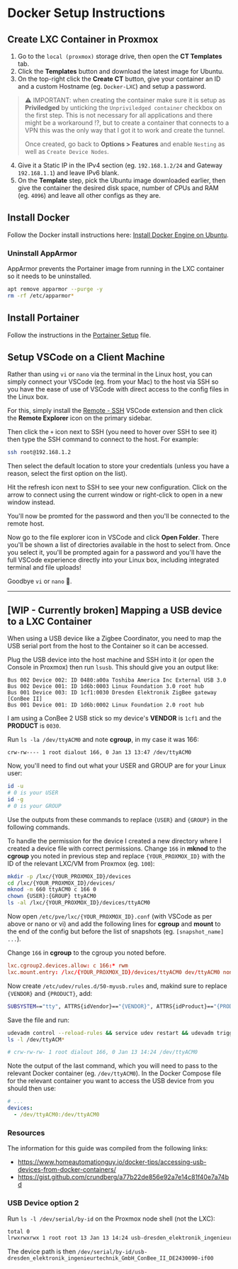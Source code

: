 # Docker Setup Instructions

## Create LXC Container in Proxmox

1. Go to the `local (proxmox)` storage drive, then open the **CT Templates** tab.
2. Click the **Templates** button and download the latest image for Ubuntu.
3. On the top-right click the **Create CT** button, give your container an ID and a custom Hostname (eg. `Docker-LXC`) and setup a password.

> ⚠️ IMPORTANT: when creating the container make sure it is setup as **Priviledged** by unticking the `Unpriviledged container` checkbox on the first step. This is not necessary for all applications and there might be a workaround ⁉️, but to create a container that connects to a VPN this was the only way that I got it to work and create the tunnel.
>
> Once created, go back to **Options > Features** and enable `Nesting` as well as `Create Device Nodes`.

4. Give it a Static IP in the IPv4 section (eg. `192.168.1.2/24` and Gateway `192.168.1.1`) and leave IPv6 blank.
5. On the **Template** step, pick the Ubuntu image downloaded earlier, then give the container the desired disk space, number of CPUs and RAM (eg. `4096`) and leave all other configs as they are.

## Install Docker

Follow the Docker install instructions here: [Install Docker Engine on Ubuntu](https://docs.docker.com/engine/install/ubuntu/).

### Uninstall AppArmor

AppArmor prevents the Portainer image from running in the LXC container so it needs to be uninstalled.

```bash
apt remove apparmor --purge -y
rm -rf /etc/apparmor*
```

## Install Portainer

Follow the instructions in the [Portainer Setup](Portainer-Setup.md) file.

## Setup VSCode on a Client Machine

Rather than using `vi` or `nano` via the terminal in the Linux host, you can simply connect your VSCode (eg. from your Mac) to the host via SSH so you have the ease of use of VSCode with direct access to the config files in the Linux box.

For this, simply install the [Remote - SSH](https://marketplace.visualstudio.com/items?itemName=ms-vscode-remote.remote-ssh) VSCode extension and then click the **Remote Explorer** icon on the primary sidebar.

Then click the `+` icon next to SSH (you need to hover over SSH to see it) then type the SSH command to connect to the host. For example:

```bash
ssh root@192.168.1.2
```

Then select the default location to store your credentials (unless you have a reason, select the first option on the list).

Hit the refresh icon next to SSH to see your new configuration. Click on the arrow to connect using the current window or right-click to open in a new window instead.

You'll now be promted for the password and then you'll be connected to the remote host.

Now go to the file explorer icon in VSCode and click **Open Folder**. There you'll be shown a list of directories available in the host to select from. Once you select it, you'll be prompted again for a password and you'll have the full VSCode experience directly into your Linux box, including integrated terminal and file uploads!

Goodbye `vi` or `nano` 👋.

---

## [WIP - Currently broken] Mapping a USB device to a LXC Container

When using a USB device like a Zigbee Coordinator, you need to map the USB serial port from the host to the Container so it can be accessed.

Plug the USB device into the host machine and SSH into it (or open the Console in Proxmox) then run `lsusb`. This should give you an output like:

```
Bus 002 Device 002: ID 0480:a00a Toshiba America Inc External USB 3.0
Bus 002 Device 001: ID 1d6b:0003 Linux Foundation 3.0 root hub
Bus 001 Device 003: ID 1cf1:0030 Dresden Elektronik ZigBee gateway [ConBee II]
Bus 001 Device 001: ID 1d6b:0002 Linux Foundation 2.0 root hub
```

I am using a ConBee 2 USB stick so my device's **VENDOR** is `1cf1` and the **PRODUCT** is `0030`.

Run `ls -la /dev/ttyACM0` and note **cgroup**, in my case it was 166:

```
crw-rw---- 1 root dialout 166, 0 Jan 13 13:47 /dev/ttyACM0
```

Now, you'll need to find out what your USER and GROUP are for your Linux user:

```bash
id -u
# 0 is your USER
id -g
# 0 is your GROUP
```

Use the outputs from these commands to replace `{USER}` and `{GROUP}` in the following commands.

To handle the permission for the device I created a new directory where I created a device file with correct permissions. Change `166` in **mknod** to the **cgroup** you noted in previous step and replace `{YOUR_PROXMOX_ID}` with the ID of the relevant LXC/VM from Proxmox (eg. `100`):

```bash
mkdir -p /lxc/{YOUR_PROXMOX_ID}/devices
cd /lxc/{YOUR_PROXMOX_ID}/devices/
mknod -m 660 ttyACM0 c 166 0
chown {USER}:{GROUP} ttyACM0
ls -al /lxc/{YOUR_PROXMOX_ID}/devices/ttyACM0
```

Now open `/etc/pve/lxc/{YOUR_PROXMOX_ID}.conf` (with VSCode as per above or nano or vi) and add the following lines for **cgroup** and **mount** to the end of the config but before the list of snapshots (eg. `[snapshot_name] ...`).

Change `166` in **cgroup** to the cgroup you noted before.

```conf
lxc.cgroup2.devices.allow: c 166:* rwm
lxc.mount.entry: /lxc/{YOUR_PROXMOX_ID}/devices/ttyACM0 dev/ttyACM0 none bind,optional,create=file,mode=0666
```

Now create `/etc/udev/rules.d/50-myusb.rules` and, makind sure to replace `{VENDOR}` and `{PRODUCT}`, add:

```bash
SUBSYSTEM=="tty", ATTRS{idVendor}=="{VENDOR}", ATTRS{idProduct}=="{PRODUCT}", MODE="0666", SYMLINK+="conbee"
```

Save the file and run:

```bash
udevadm control --reload-rules && service udev restart && udevadm trigger
ls -l /dev/ttyACM*

# crw-rw-rw- 1 root dialout 166, 0 Jan 13 14:24 /dev/ttyACM0
```

Note the output of the last command, which you will need to pass to the relevant Docker container (eg. `/dev/ttyACM0`). In the Docker Compose file for the relevant container you want to access the USB device from you should then use:

```yml
# ...
devices:
  - /dev/ttyACM0:/dev/ttyACM0
```

### Resources

The information for this guide was compiled from the following links:

- https://www.homeautomationguy.io/docker-tips/accessing-usb-devices-from-docker-containers/
- https://gist.github.com/crundberg/a77b22de856e92a7e14c81f40e7a74bd

### USB Device option 2

Run `ls -l /dev/serial/by-id` on the Proxmox node shell (not the LXC):

```bash
total 0
lrwxrwxrwx 1 root root 13 Jan 13 14:24 usb-dresden_elektronik_ingenieurtechnik_GmbH_ConBee_II_DE2430090-if00 -> ../../ttyACM0
```

The device path is then `/dev/serial/by-id/usb-dresden_elektronik_ingenieurtechnik_GmbH_ConBee_II_DE2430090-if00`
